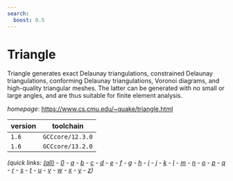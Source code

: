 ```yaml
---
search:
  boost: 0.5
---
```

# Triangle

Triangle generates exact Delaunay triangulations, constrained Delaunay triangulations,  conforming Delaunay triangulations, Voronoi diagrams, and high-quality triangular meshes.  The latter can be generated with no small or large angles,  and are thus suitable for finite element analysis.

*homepage*: <https://www.cs.cmu.edu/~quake/triangle.html>

version | toolchain
--------|----------
``1.6`` | ``GCCcore/12.3.0``
``1.6`` | ``GCCcore/13.2.0``


*(quick links: [(all)](../index.md) - [0](../0/index.md) - [a](../a/index.md) - [b](../b/index.md) - [c](../c/index.md) - [d](../d/index.md) - [e](../e/index.md) - [f](../f/index.md) - [g](../g/index.md) - [h](../h/index.md) - [i](../i/index.md) - [j](../j/index.md) - [k](../k/index.md) - [l](../l/index.md) - [m](../m/index.md) - [n](../n/index.md) - [o](../o/index.md) - [p](../p/index.md) - [q](../q/index.md) - [r](../r/index.md) - [s](../s/index.md) - [t](../t/index.md) - [u](../u/index.md) - [v](../v/index.md) - [w](../w/index.md) - [x](../x/index.md) - [y](../y/index.md) - [z](../z/index.md))*


